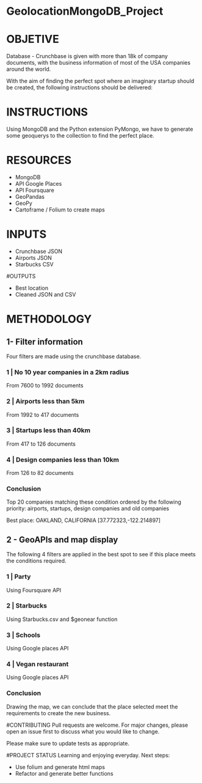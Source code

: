 # GeolocationMongoDB_Project
# OBJETIVE
Database - Crunchbase is given with more than 18k of company documents, with the business information of most of the USA companies around the world. 

With the aim of finding the perfect spot where an imaginary startup should be created, the following instructions should be delivered:

# INSTRUCTIONS
Using MongoDB and the Python extension PyMongo, we have to generate some geoquerys to the collection to find the perfect place. 

# RESOURCES
- MongoDB
- API Google Places 
- API Foursquare
- GeoPandas
- GeoPy
- Cartoframe / Folium to create maps

# INPUTS
- Crunchbase JSON
- Airports JSON
- Starbucks CSV

#OUTPUTS
- Best location
- Cleaned JSON and CSV

# METHODOLOGY
## 1- Filter information
Four filters are made using the crunchbase database. 

### 1 | No 10 year companies in a 2km radius
From 7600 to 1992 documents

### 2 | Airports less than 5km 
From 1992 to 417 documents

### 3 | Startups less than 40km 
From 417 to 126 documents

### 4 | Design companies less than 10km    
From 126 to 82 documents

### Conclusion
Top 20 companies matching these condition ordered by the following priority: airports, startups, design companies and old companies 

Best place: OAKLAND, CALIFORNIA [37.772323,-122.214897]

## 2 - GeoAPIs and map display
The following 4 filters are applied in the best spot to see if this place meets the conditions required.

### 1 | Party
Using Foursquare API

### 2 | Starbucks
Using Starbucks.csv and $geonear function 

### 3 | Schools 
Using Google places API

### 4 | Vegan restaurant
Using Google places API

### Conclusion
Drawing the map, we can conclude that the place selected meet the requirements to create the new business.

#CONTRIBUTING
Pull requests are welcome. For major changes, please open an issue first to discuss what you would like to change.

Please make sure to update tests as appropriate.

#PROJECT STATUS
Learning and enjoying everyday.
Next steps:
- Use folium and generate html maps
- Refactor and generate better functions